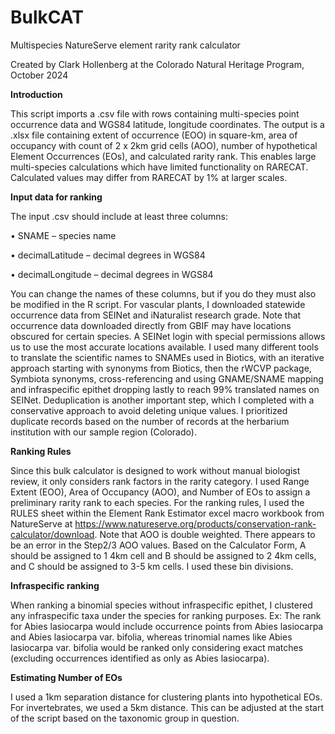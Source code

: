 # BulkCAT
Multispecies NatureServe element rarity rank calculator

Created by Clark Hollenberg at the Colorado Natural Heritage Program, October 2024

**Introduction**

This script imports a .csv file with rows containing multi-species point occurrence data and WGS84 latitude, longitude coordinates. 
The output is a .xlsx file containing extent of occurrence (EOO) in square-km, area of occupancy with count of 2 x 2km grid cells (AOO), number of hypothetical Element Occurrences (EOs), and calculated rarity rank. This enables large multi-species calculations which have limited functionality on RARECAT. Calculated values may differ from RARECAT by 1% at larger scales.

**Input data for ranking**

The input .csv should include at least three columns:

•	SNAME – species name

•	decimalLatitude – decimal degrees in WGS84

•	decimalLongitude – decimal degrees in WGS84

You can change the names of these columns, but if you do they must also be modified in the R script.
For vascular plants, I downloaded statewide occurrence data from SEINet and iNaturalist research grade. Note that occurrence data downloaded directly from GBIF may have locations obscured for certain species. A SEINet login with special permissions allows us to use the most accurate locations available. 
I used many different tools to translate the scientific names to SNAMEs used in Biotics, with an iterative approach starting with synonyms from Biotics, then the rWCVP package, Symbiota synonyms, cross-referencing and using GNAME/SNAME mapping and infraspecific epithet dropping lastly to reach 99% translated names on SEINet. Deduplication is another important step, which I completed with a conservative approach to avoid deleting unique values. I prioritized duplicate records based on the number of records at the herbarium institution with our sample region (Colorado).

**Ranking Rules**

Since this bulk calculator is designed to work without manual biologist review, it only considers rank factors in the rarity category. I used Range Extent (EOO), Area of Occupancy (AOO), and Number of EOs to assign a preliminary rarity rank to each species. For the ranking rules, I used the RULES sheet within the Element Rank Estimator excel macro workbook from NatureServe at https://www.natureserve.org/products/conservation-rank-calculator/download. Note that AOO is double weighted. There appears to be an error in the Step2/3 AOO values. Based on the Calculator Form, A should be assigned to 1 4km cell and B should be assigned to 2 4km cells, and C should be assigned to 3-5 km cells. I used these bin divisions.

**Infraspecific ranking**

When ranking a binomial species without infraspecific epithet, I clustered any infraspecific taxa under the species for ranking purposes. Ex: The rank for Abies lasiocarpa would include occurrence points from Abies lasiocarpa and Abies lasiocarpa var. bifolia, whereas trinomial names like Abies lasiocarpa var. bifolia would be ranked only considering exact matches (excluding occurrences identified as only as Abies lasiocarpa).


**Estimating Number of EOs**

I used a 1km separation distance for clustering plants into hypothetical EOs. For invertebrates, we used a 5km distance. This can be adjusted at the start of the script based on the taxonomic group in question.


